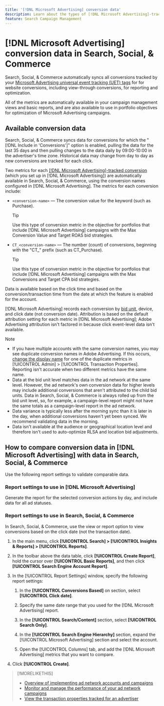 ```yaml
---
title: '[!DNL Microsoft Advertising] conversion data'
description: Learn about the types of [!DNL Microsoft Advertising]-tracked conversion data available in in Search, Social, & Commerce.
feature: Search Campaign Management
---
```

# [!DNL Microsoft Advertising] conversion data in Search, Social, & Commerce

Search, Social, & Commerce automatically syncs all conversions tracked by your [Microsoft Advertising universal event tracking (UET) tags](https://about.ads.microsoft.com/solutions/tools/universal-event-tracking) for for website conversions, including view-through conversions, for reporting and optimization.

All of the metrics are automatically available in your campaign management views and basic reports, and are also available to use in portfolio objectives for optimization of Microsoft Advertising campaigns.

## Available conversion data

Search, Social, & Commerce syncs data for conversions for which the "[!DNL Include in 'Conversions']" option is enabled, pulling the data for the last 35 days and then pulling changes to the data daily by 09:00-10:00 in the advertiser's time zone. Historical data may change from day to day as new conversions are tracked for each click.

Two metrics for each [[!DNL Microsoft Advertising]-tracked conversion](https://help.ads.microsoft.com/apex/index/3/en-us/n5012) (which you set up in [!DNL Microsoft Advertising]) are automatically available in Search, Social, & Commerce, using the conversion names configured in [!DNL Microsoft Advertising]. The metrics for each conversion include:

* `<conversion-name>` &mdash; The conversion value for the keyword (such as Purchase). 

  >[!TIP]
  >
  >Use this type of conversion metric in the objective for portfolios that include [!DNL Microsoft Advertising] campaigns with the Max Conversion Value and Target ROAS bid strategies.

* `CT_<conversion-name>` &mdash; The number (count) of conversions, beginning with the "CT_" prefix (such as CT_Purchase).

  >[!TIP]
  >
  >Use this type of conversion metric in the objective for portfolios that include [!DNL Microsoft Advertising] campaigns with the Max Conversions and Target CPA bid strategies.

Data is available based on the click time and based on the conversion/transaction time from the date at which the feature is enabled for the account.

[!DNL Microsoft Advertising] records each conversion by [bid unit](/help/search-social-commerce/glossary.md#a-b), device, and click date (not conversion date). Attribution is based on the default attribution setting for each metric in [!DNL Microsoft Advertising]; Adobe Advertising attribution isn't factored in because click event-level data isn't available.

>[!NOTE]
>
>* If you have multiple accounts with the same conversion names, you may see duplicate conversion names in Adobe Advertising. If this occurs, [change the display name](/help/search-social-commerce/admin/transaction-properties/transaction-property-edit-display-name.md) for one of the duplicate metrics in [!UICONTROL Admin] > [!UICONTROL Transaction Properties]. Reporting isn't accurate when two different metrics have the same name.
>* Data at the bid unit level matches data in the ad network at the same level. However, the ad network's own conversion data for higher levels may include additional conversions that aren't attributed to the child bid units. Data in Search, Social, & Commerce is always rolled up from the bid unit level, so, for example, a campaign-level report might not have the same totals as a campaign-level report in the ad network.
>* Data variance is typically less after the morning sync than it is later in the day, when additional conversions haven't yet been synced. We recommend validating data in the morning.
>* Data isn't available at the audience or geographical location level and therefore isn't used to auto-optimize RLSA and location bid adjustments.

## How to compare conversion data in [!DNL Microsoft Advertising] with data in Search, Social, & Commerce

Use the following report settings to validate comparable data.

### Report settings to use in [!DNL Microsoft Advertising]

Generate the report for the selected conversion actions by day, and include data for all ad statuses. 

### Report settings to use in Search, Social, & Commerce

In Search, Social, & Commerce, use the view or report option to view conversions based on the click date (not the transaction date).

1. In the main menu, click **[!UICONTROL Search] > [!UICONTROL Insights & Reports] > [!UICONTROL Reports]**.

1. In the toolbar above the data table, click **[!UICONTROL Create Report]**, hold the cursor over **[!UICONTROL Basic Reports]**, and then click **[!UICONTROL Search Engine Account Report]**.

1. In the [!UICONTROL Report Settings] window, specify the following report settings:
   
   1. In the **[!UICONTROL Conversions Based]** on section, select **[!UICONTROL Click date]**.
   
   1. Specify the same date range that you used for the [!DNL Microsoft Advertising] report.
   
   1. In the **[!UICONTROL Search/Content]** section, select **[!UICONTROL Search Only]**.
   
   1. In the **[!UICONTROL Search Engine Hierarchy]** section, expand the [!UICONTROL Microsoft Advertising] section and select the account.
   
   1. Open the [!UICONTROL Columns] tab, and add the [!DNL Microsoft Advertising] metrics that you want to compare.

1. Click **[!UICONTROL Create]**.

>[!MORELIKETHIS]
>
>* [Overview of implementing ad network accounts and campaigns](campaign-implemention-overview.md)
>* [Monitor and manage the performance of your ad network campaigns](monitor-performance-campaigns.md)
>* [View the transaction properties tracked for an advertiser](/help/search-social-commerce/admin/transaction-properties/transaction-property-view-tracked.md)
